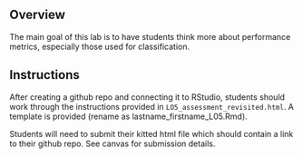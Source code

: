 ## Overview

The main goal of this lab is to have students think more about performance metrics, especially those used for classification.

## Instructions

After creating a github repo and connecting it to RStudio, students should work through the instructions provided in `LO5_assessment_revisited.html`. A template is provided (rename as lastname_firstname_L05.Rmd).

Students will need to submit their kitted html file which should contain a link to their github repo. See canvas for submission details.

